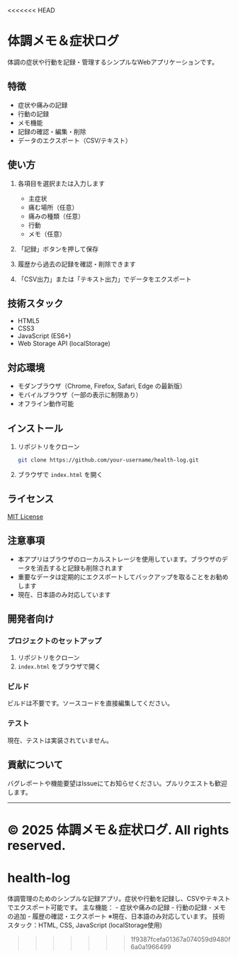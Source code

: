 <<<<<<< HEAD
# 体調メモ＆症状ログ

体調の症状や行動を記録・管理するシンプルなWebアプリケーションです。

## 特徴

- 症状や痛みの記録
- 行動の記録
- メモ機能
- 記録の確認・編集・削除
- データのエクスポート（CSV/テキスト）

## 使い方

1. 各項目を選択または入力します
   - 主症状
   - 痛む場所（任意）
   - 痛みの種類（任意）
   - 行動
   - メモ（任意）

2. 「記録」ボタンを押して保存
3. 履歴から過去の記録を確認・削除できます
4. 「CSV出力」または「テキスト出力」でデータをエクスポート

## 技術スタック

- HTML5
- CSS3
- JavaScript (ES6+)
- Web Storage API (localStorage)

## 対応環境

- モダンブラウザ（Chrome, Firefox, Safari, Edge の最新版）
- モバイルブラウザ（一部の表示に制限あり）
- オフライン動作可能

## インストール

1. リポジトリをクローン
   ```bash
   git clone https://github.com/your-username/health-log.git
   ```

2. ブラウザで `index.html` を開く

## ライセンス

[MIT License](LICENSE)

## 注意事項

- 本アプリはブラウザのローカルストレージを使用しています。ブラウザのデータを消去すると記録も削除されます
- 重要なデータは定期的にエクスポートしてバックアップを取ることをお勧めします
- 現在、日本語のみ対応しています

## 開発者向け

### プロジェクトのセットアップ

1. リポジトリをクローン
2. `index.html` をブラウザで開く

### ビルド

ビルドは不要です。ソースコードを直接編集してください。

### テスト

現在、テストは実装されていません。

## 貢献について

バグレポートや機能要望はIssueにてお知らせください。プルリクエストも歓迎します。

---

© 2025 体調メモ＆症状ログ. All rights reserved.
=======
# health-log
体調管理のためのシンプルな記録アプリ。症状や行動を記録し、CSVやテキストでエクスポート可能です。  主な機能： - 症状や痛みの記録 - 行動の記録 - メモの追加 - 履歴の確認・エクスポート  ※現在、日本語のみ対応しています。  技術スタック：HTML, CSS, JavaScript (localStorage使用)
>>>>>>> 1f9387fcefa01367a074059d9480f6a0a1966499
